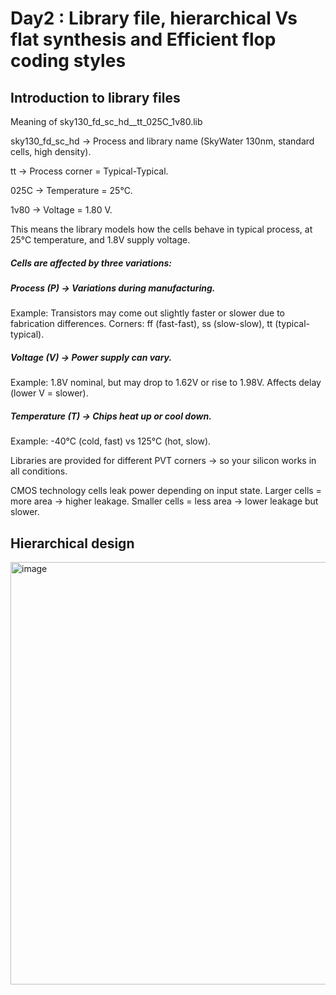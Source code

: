# Day2 : Library file, hierarchical Vs flat synthesis and Efficient flop coding styles
## Introduction to library files
Meaning of sky130_fd_sc_hd__tt_025C_1v80.lib

sky130_fd_sc_hd → Process and library name (SkyWater 130nm, standard cells, high density).

tt → Process corner = Typical-Typical.

025C → Temperature = 25°C.

1v80 → Voltage = 1.80 V.

This means the library models how the cells behave in typical process, at 25°C temperature, and 1.8V supply voltage.

##### Cells are affected by three variations:

##### Process (P) → Variations during manufacturing.

Example: Transistors may come out slightly faster or slower due to fabrication differences.
Corners: ff (fast-fast), ss (slow-slow), tt (typical-typical).

##### Voltage (V) → Power supply can vary.

Example: 1.8V nominal, but may drop to 1.62V or rise to 1.98V.
Affects delay (lower V = slower).

##### Temperature (T) → Chips heat up or cool down.

Example: -40°C (cold, fast) vs 125°C (hot, slow).

Libraries are provided for different PVT corners → so your silicon works in all conditions.

CMOS technology cells leak power depending on input state.
Larger cells = more area → higher leakage.
Smaller cells = less area → lower leakage but slower.

## Hierarchical design 

<img width="1064" height="676" alt="image" src="https://github.com/user-attachments/assets/db180981-e043-40ce-85f1-0d0e2b8fb1cb" />


